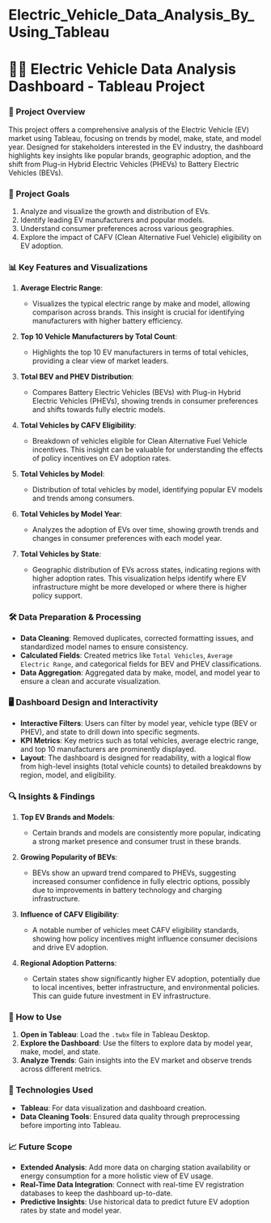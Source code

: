 # Electric_Vehicle_Data_Analysis_By_Using_Tableau

# 🚗🔋 Electric Vehicle Data Analysis Dashboard - Tableau Project

### 📘 Project Overview
This project offers a comprehensive analysis of the Electric Vehicle (EV) market using Tableau, focusing on trends by model, make, state, and model year. Designed for stakeholders interested in the EV industry, the dashboard highlights key insights like popular brands, geographic adoption, and the shift from Plug-in Hybrid Electric Vehicles (PHEVs) to Battery Electric Vehicles (BEVs). 

### 🌟 Project Goals
1. Analyze and visualize the growth and distribution of EVs.
2. Identify leading EV manufacturers and popular models.
3. Understand consumer preferences across various geographies.
4. Explore the impact of CAFV (Clean Alternative Fuel Vehicle) eligibility on EV adoption.


### 📊 Key Features and Visualizations

1. **Average Electric Range**:
   - Visualizes the typical electric range by make and model, allowing comparison across brands. This insight is crucial for identifying manufacturers with higher battery efficiency.

2. **Top 10 Vehicle Manufacturers by Total Count**:
   - Highlights the top 10 EV manufacturers in terms of total vehicles, providing a clear view of market leaders.

3. **Total BEV and PHEV Distribution**:
   - Compares Battery Electric Vehicles (BEVs) with Plug-in Hybrid Electric Vehicles (PHEVs), showing trends in consumer preferences and shifts towards fully electric models.

4. **Total Vehicles by CAFV Eligibility**:
   - Breakdown of vehicles eligible for Clean Alternative Fuel Vehicle incentives. This insight can be valuable for understanding the effects of policy incentives on EV adoption rates.

5. **Total Vehicles by Model**:
   - Distribution of total vehicles by model, identifying popular EV models and trends among consumers.

6. **Total Vehicles by Model Year**:
   - Analyzes the adoption of EVs over time, showing growth trends and changes in consumer preferences with each model year.

7. **Total Vehicles by State**:
   - Geographic distribution of EVs across states, indicating regions with higher adoption rates. This visualization helps identify where EV infrastructure might be more developed or where there is higher policy support.


### 🛠️ Data Preparation & Processing

- **Data Cleaning**: Removed duplicates, corrected formatting issues, and standardized model names to ensure consistency.
- **Calculated Fields**: Created metrics like `Total Vehicles`, `Average Electric Range`, and categorical fields for BEV and PHEV classifications.
- **Data Aggregation**: Aggregated data by make, model, and model year to ensure a clean and accurate visualization.
  

### 🖥️ Dashboard Design and Interactivity

- **Interactive Filters**: Users can filter by model year, vehicle type (BEV or PHEV), and state to drill down into specific segments.
- **KPI Metrics**: Key metrics such as total vehicles, average electric range, and top 10 manufacturers are prominently displayed.
- **Layout**: The dashboard is designed for readability, with a logical flow from high-level insights (total vehicle counts) to detailed breakdowns by region, model, and eligibility.


### 🔍 Insights & Findings

1. **Top EV Brands and Models**:
   - Certain brands and models are consistently more popular, indicating a strong market presence and consumer trust in these brands.

2. **Growing Popularity of BEVs**:
   - BEVs show an upward trend compared to PHEVs, suggesting increased consumer confidence in fully electric options, possibly due to improvements in battery technology and charging infrastructure.

3. **Influence of CAFV Eligibility**:
   - A notable number of vehicles meet CAFV eligibility standards, showing how policy incentives might influence consumer decisions and drive EV adoption.

4. **Regional Adoption Patterns**:
   - Certain states show significantly higher EV adoption, potentially due to local incentives, better infrastructure, and environmental policies. This can guide future investment in EV infrastructure.


### 🚀 How to Use

1. **Open in Tableau**: Load the `.twbx` file in Tableau Desktop.
2. **Explore the Dashboard**: Use the filters to explore data by model year, make, model, and state.
3. **Analyze Trends**: Gain insights into the EV market and observe trends across different metrics.


### 🧰 Technologies Used

- **Tableau**: For data visualization and dashboard creation.
- **Data Cleaning Tools**: Ensured data quality through preprocessing before importing into Tableau.


### 📈 Future Scope

- **Extended Analysis**: Add more data on charging station availability or energy consumption for a more holistic view of EV usage.
- **Real-Time Data Integration**: Connect with real-time EV registration databases to keep the dashboard up-to-date.
- **Predictive Insights**: Use historical data to predict future EV adoption rates by state and model year.
